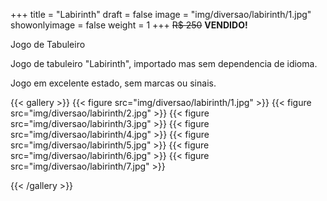 +++
title = "Labirinth"
draft = false
image = "img/diversao/labirinth/1.jpg"
showonlyimage = false
weight = 1
+++
<span class="sold">~~R$ 250~~</span> **VENDIDO!**

Jogo de Tabuleiro

<!--more-->

Jogo de tabuleiro "Labirinth", importado mas sem dependencia de idioma.

Jogo em excelente estado, sem marcas ou sinais.

{{< gallery >}}
{{< figure src="img/diversao/labirinth/1.jpg" >}}
{{< figure src="img/diversao/labirinth/2.jpg" >}}
{{< figure src="img/diversao/labirinth/3.jpg" >}}
{{< figure src="img/diversao/labirinth/4.jpg" >}}
{{< figure src="img/diversao/labirinth/5.jpg" >}}
{{< figure src="img/diversao/labirinth/6.jpg" >}}
{{< figure src="img/diversao/labirinth/7.jpg" >}}

{{< /gallery >}}
